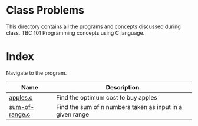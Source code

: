 # Class Problems
This directory contains all the programs and concepts discussed during class. 
TBC 101 Programming concepts using C language.

# Index
Navigate to the program.

| Name      | Description |
| ----------- | ----------- |
| [apples.c](https://github.com/WatashiwaSid/c-dev/blob/main/ClassProblems/apples.c)      | Find the optimum cost to buy apples       |
| [sum-of-range.c](https://github.com/WatashiwaSid/c-dev/blob/main/ClassProblems/sum-of-range.c)   | Find the sum of n numbers taken as input in a given range        |

 
